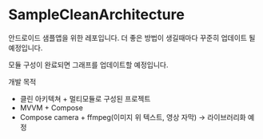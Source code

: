 # SampleCleanArchitecture
 안드로이드 샘플앱을 위한 레포입니다. 더 좋은 방법이 생길때마다 꾸준히 업데이트 될 예정입니다.

모듈 구성이 완료되면 그래프를 업데이트할 예정입니다.


개발 목적
- 클린 아키텍쳐 + 멀티모듈로 구성된 프로젝트
- MVVM + Compose
- Compose camera + ffmpeg(이미지 위 텍스트, 영상 자막) -> 라이브러리화 예정
